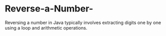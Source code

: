 # Reverse-a-Number-
Reversing a number in Java typically involves extracting digits one by one using a loop and arithmetic operations.
